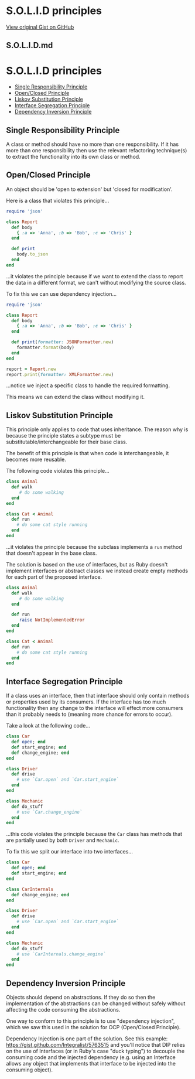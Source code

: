 # S.O.L.I.D principles

[View original Gist on GitHub](https://gist.github.com/Integralist/7974887)

## S.O.L.I.D.md

# S.O.L.I.D principles

- [Single Responsibility Principle](#single-responsibility-principle)
- [Open/Closed Principle](#openclosed-principle)
- [Liskov Substitution Principle](#liskov-substitution-principle)
- [Interface Segregation Principle](#interface-segregation-principle)
- [Dependency Inversion Principle](#dependency-inversion-principle)

## Single Responsibility Principle

A class or method should have no more than one responsibility. If it has more than one responsibility then use the relevant refactoring technique(s) to extract the functionality into its own class or method.

## Open/Closed Principle

An object should be 'open to extension' but 'closed for modification'.

Here is a class that violates this principle...

```ruby
require 'json'

class Report
  def body
    { :a => 'Anna', :b => 'Bob', :c => 'Chris' }
  end

  def print
    body.to_json
  end
end
```

...it violates the principle because if we want to extend the class to report the data in a different format, we can't without modifying the source class.

To fix this we can use dependency injection...

```ruby
require 'json'

class Report
  def body
    { :a => 'Anna', :b => 'Bob', :c => 'Chris' }
  end

  def print(formatter: JSONFormatter.new)
    formatter.format(body)
  end
end

report = Report.new
report.print(formatter: XMLFormatter.new)
```

...notice we inject a specific class to handle the required formatting. 

This means we can extend the class without modifying it.

## Liskov Substitution Principle

This principle only applies to code that uses inheritance. The reason why is because the principle states a subtype must be substitutable/interchangeable for their base class.

The benefit of this principle is that when code is interchangeable, it becomes more reusable.

The following code violates this principle...

```ruby
class Animal
  def walk
     # do some walking
  end
end

class Cat < Animal
  def run
    # do some cat style running
  end
end
```

...it violates the principle because the subclass implements a `run` method that doesn't appear in the base class.

The solution is based on the use of interfaces, but as Ruby doesn't implement interfaces or abstract classes we instead create empty methods for each part of the proposed interface. 

```ruby
class Animal
  def walk
     # do some walking
  end

  def run
     raise NotImplementedError
  end
end

class Cat < Animal
  def run
    # do some cat style running
  end
end
```

## Interface Segregation Principle

If a class uses an interface, then that interface should only contain methods or properties used by its consumers. If the interface has too much functionality then any change to the interface will effect more consumers than it probably needs to (meaning more chance for errors to occur).

Take a look at the following code...

```ruby
class Car
  def open; end
  def start_engine; end
  def change_engine; end
end

class Driver
  def drive
    # use `Car.open` and `Car.start_engine`
  end
end

class Mechanic
  def do_stuff
    # use `Car.change_engine`
  end
end
```

...this code violates the principle because the `Car` class has methods that are partially used by both `Driver` and `Mechanic`.

To fix this we split our interface into two interfaces...

```ruby
class Car
  def open; end
  def start_engine; end
end

class CarInternals
  def change_engine; end
end

class Driver
  def drive
    # use `Car.open` and `Car.start_engine`
  end
end

class Mechanic
  def do_stuff
    # use `CarInternals.change_engine`
  end
end
```

## Dependency Inversion Principle

Objects should depend on abstractions. If they do so then the implementation of the abstractions can be changed without safely without affecting the code consuming the abstractions.

One way to conform to this principle is to use "dependency injection", which we saw this used in the solution for OCP (Open/Closed Principle).

Dependency Injection is one part of the solution. See this example: https://gist.github.com/Integralist/5763515 and you'll notice that DIP relies on the use of Interfaces (or in Ruby's case "duck typing") to decouple the consuming code and the injected dependency (e.g. using an Interface allows any object that implements that interface to be injected into the consuming object).

